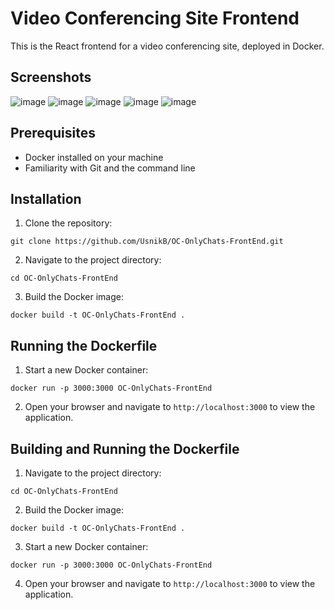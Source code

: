 # Video Conferencing Site Frontend
This is the React frontend for a video conferencing site, deployed in Docker.

## Screenshots
![image](https://github.com/UsnikB/OC-OnlyChats-FrontEnd/assets/22489448/921a8ab4-6098-4c26-86c4-dc7f03aa889a)
![image](https://github.com/UsnikB/OC-OnlyChats-FrontEnd/assets/22489448/d5672944-103e-42d1-94d7-ba80ab9fcdb3)
![image](https://github.com/UsnikB/OC-OnlyChats-FrontEnd/assets/22489448/2fb7417f-71c3-4b74-9259-28e8264ca523)
![image](https://github.com/UsnikB/OC-OnlyChats-FrontEnd/assets/22489448/5690bfd9-c3ab-4abf-9a1c-6f7750279048)
![image](https://github.com/UsnikB/OC-OnlyChats-FrontEnd/assets/22489448/871b04ce-6345-4daf-a38f-7071b4205b50)


## Prerequisites
- Docker installed on your machine
- Familiarity with Git and the command line

## Installation
1. Clone the repository: 
```
git clone https://github.com/UsnikB/OC-OnlyChats-FrontEnd.git
```
2. Navigate to the project directory: 

```
cd OC-OnlyChats-FrontEnd
```

3. Build the Docker image: 

```
docker build -t OC-OnlyChats-FrontEnd .
```

## Running the Dockerfile
1. Start a new Docker container: 

```
docker run -p 3000:3000 OC-OnlyChats-FrontEnd
```

2. Open your browser and navigate to `http://localhost:3000` to view the application.

## Building and Running the Dockerfile
1. Navigate to the project directory: 

```
cd OC-OnlyChats-FrontEnd
```

2. Build the Docker image: 

```
docker build -t OC-OnlyChats-FrontEnd .
```

3. Start a new Docker container: 

```
docker run -p 3000:3000 OC-OnlyChats-FrontEnd
```

4. Open your browser and navigate to `http://localhost:3000` to view the application.

